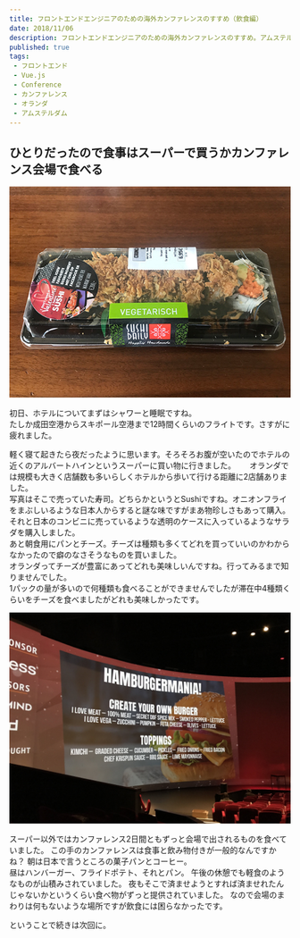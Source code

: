 ```yaml
---
title: フロントエンドエンジニアのための海外カンファレンスのすすめ（飲食編）
date: 2018/11/06
description: フロントエンドエンジニアのための海外カンファレンスのすすめ。アムステルダムで開催されたカンファレンスでの経験。
published: true
tags: 
 - フロントエンド
 - Vue.js 
 - Conference
 - カンファレンス
 - オランダ
 - アムステルダム
---
```


## ひとりだったので食事はスーパーで買うかカンファレンス会場で食べる

![Sushi](/images/photos/IMG_1220.JPG "Sushi")

初日、ホテルについてまずはシャワーと睡眠ですね。  
たしか成田空港からスキポール空港まで12時間くらいのフライトです。さすがに疲れました。  

<!-- more -->

軽く寝て起きたら夜だったように思います。そろそろお腹が空いたのでホテルの近くのアルバートハインというスーパーに買い物に行きました。　　
オランダでは規模も大きく店舗数も多いらしくホテルから歩いて行ける距離に2店舗ありました。  
写真はそこで売っていた寿司。どちらかというとSushiですね。オニオンフライをまぶしいるような日本人からすると謎な味ですがまあ物珍しさもあって購入。
それと日本のコンビニに売っているような透明のケースに入っているようなサラダを購入しました。  
あと朝食用にパンとチーズ。チーズは種類も多くてどれを買っていいのかわからなかったので癖のなさそうなものを買いました。  
オランダってチーズが豊富にあってどれも美味しいんですね。行ってみるまで知りませんでした。  
1パックの量が多いので何種類も食べることができませんでしたが滞在中4種類くらいをチーズを食べましたがどれも美味しかったです。

![Hamburgermania!](/images/photos/IMG_1235.JPG "Hamburgermania!")

スーパー以外ではカンファレンス2日間ともずっと会場で出されるものを食べていました。
この手のカンファレンスは食事と飲み物付きが一般的なんですかね？
朝は日本で言うところの菓子パンとコーヒー。  
昼はハンバーガー、フライドポテト、それとパン。
午後の休憩でも軽食のようなものが山積みされていました。
夜もそこで済ませようとすれば済ませれたんじゃないかというくらい食べ物がずっと提供されていました。
なので会場のまわりは何もないような場所ですが飲食には困らなかったです。

ということで続きは次回に。